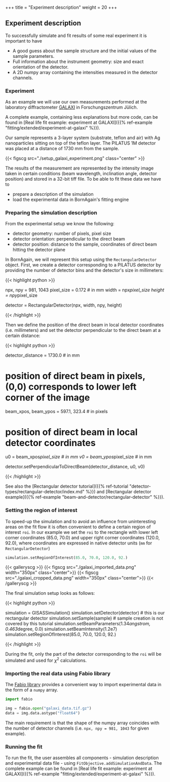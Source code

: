 +++
title = "Experiment description"
weight = 20
+++

## Experiment description

To successfully simulate and fit results of some real experiment it is important to have

+ A good guess about the sample structure and the initial values of the sample parameters.
+ Full information about the instrument geometry: size and exact orientation of the detector.
+ A 2D numpy array containing the intensities measured in the detector channels.

### Experiment

As an example we will use our own measurements performed  at the laboratory diffractometer [GALAXI](http://www.fz-juelich.de/jcns/jcns-2//DE/Leistungen/GALAXI/_node.html) in Forschungszentrum Jülich.

A complete example, containing less explanations but more code, can be found in
[Real life fit example: experiment at GALAXI]({{% ref-example "fitting/extended/experiment-at-galaxi" %}}).

Our sample represents a 3-layer system (substrate, teflon and air)
with Ag nanoparticles sitting on top of the teflon layer.
The PILATUS 1M detector was placed at a distance of 1730 mm from the sample.

{{< figscg src="./setup_galaxi_experiment.png" class="center" >}}

The results of the measurement are represented by the intensity image taken in certain conditions
(beam wavelength, inclination angle, detector position) and stored in a 32-bit tiff file. To be able to fit these data we have to

* prepare a description of the simulation
* load the experimental data in BornAgain's fitting engine

### Preparing the simulation description

From the experimental setup we know the following:

+ detector geometry: number of pixels, pixel size
+ detector orientation: perpendicular to the direct beam
+ detector position: distance to the sample, coordinates of direct beam hitting the detector plane

In BornAgain, we will represent this setup using the `RectangularDetector` object.
First, we create a detector corresponding to a PILATUS detector by providing the number of detector bins and the detector's size in millimeters:

{{< highlight python >}}

npx, npy = 981, 1043
pixel_size = 0.172  # in mm
width = npx*pixel_size
height = npy*pixel_size

detector = RectangularDetector(npx, width, npy, height)

{{< /highlight >}}

Then we define the position of the direct beam in local detector coordinates (i.e. millimeters) and set the detector perpendicular to the direct beam at a certain distance:

{{< highlight python >}}

detector_distance = 1730.0  # in mm
 
# position of direct beam in pixels, (0,0) corresponds to lower left corner of the image
beam_xpos, beam_ypos = 597.1, 323.4  # in pixels
 
# position of direct beam in local detector coordinates
u0 = beam_xpos*pixel_size  # in mm
v0 = beam_ypos*pixel_size  # in mm
 
detector.setPerpendicularToDirectBeam(detector_distance, u0, v0)

{{< /highlight >}}

See also the [Rectangular detector tutorial]({{% ref-tutorial "detector-types/rectangular-detector/index.md" %}})
and [Rectangular detector example]({{% ref-example "beam-and-detector/rectangular-detector" %}}).

### Setting the region of interest

To speed-up the simulation and to avoid an influence from uninteresting areas on the fit flow it is often convenient to define a certain region of interest `roi`. In our example we set the `roi` to the rectangle with lower left corner coordinates (85.0, 70.0) and upper right corner coordinates (120.0, 92.0), where coordinates are expressed in native detector units 
(`mm` for `RectangularDetector`)

```python
simulation.setRegionOfInterest(85.0, 70.0, 120.0, 92.)
```

{{< galleryscg >}}
{{< figscg src="./galaxi_imported_data.png" width="350px" class="center">}}
{{< figscg src="./galaxi_cropped_data.png" width="350px" class="center">}}
{{< /galleryscg >}}

The final simulation setup looks as follows:

{{< highlight python >}}

simulation = GISASSimulation()
simulation.setDetector(detector)  # this is our rectangular detector
simulation.setSample(sample)  # sample creation is not covered by this tutorial
simulation.setBeamParameters(1.34*angstrom, 0.463*degree, 0.0)
simulation.setBeamIntensity(1.2e7)
simulation.setRegionOfInterest(85.0, 70.0, 120.0, 92.)

{{< /highlight >}}

During the fit, only the part of the detector corresponding to the `roi` will be simulated and used for $\chi^2$ calculations.

### Importing the real data using Fabio library

The [Fabio library](https://github.com/silx-kit/fabio) provides a convenient way to import experimental data in the form of a `numpy` array.

```python
import fabio

img = fabio.open("galaxi_data.tif.gz")
data = img.data.astype("float64")
```

The main requirement is that the shape of the numpy array coincides with the number of detector channels (i.e. `npx, npy = 981, 1043` for given example).

### Running the fit

To run the fit, the user assembles all components - simulation description and experimental data file - using `FitObjective.addSimulationAndData`.
The complete example can be found in [Real life fit example: experiment at GALAXI]({{% ref-example "fitting/extended/experiment-at-galaxi" %}}).
